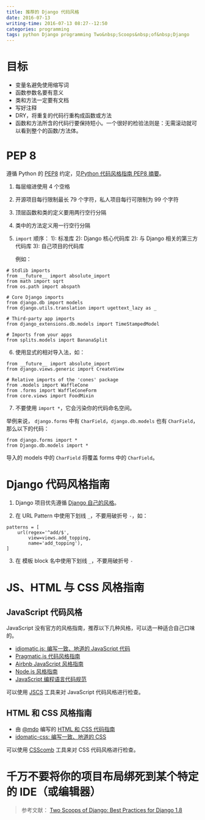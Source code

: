 ```yaml
---
title: 推荐的 Django 代码风格
date: 2016-07-13
writing-time: 2016-07-13 08:27--12:50
categories: programming
tags: python Django programming Two&nbsp;Scoops&nbsp;of&nbsp;Django
---
```


# 目标

* 变量名避免使用缩写词
* 函数参数名要有意义
* 类和方法一定要有文档
* 写好注释
* DRY，将重复的代码行重构成函数或方法
* 函数和方法所含的代码行要保持短小。一个很好的检验法则是：无需滚动就可以看到整个的函数/方法体。

# PEP 8

遵循 Python 的 [PEP8](http://www.python.org/dev/peps/pep-0008/) 约定，见[Python 代码风格指南 PEP8 摘要](/python-code-style-guide-pep8/)。

1. 每层缩进使用 4 个空格
2. 开源项目每行限制最长 79 个字符，私人项目每行可限制为 99 个字符
3. 顶层函数和类的定义要用两行空行分隔
4. 类中的方法定义用一行空行分隔
5. `import` 顺序：
    1): 标准库
    2): Django 核心代码库
    2): 与 Django 相关的第三方代码库
    3): 自己项目的代码库

    例如：

```
# Stdlib imports
from __future__ import absolute_import
from math import sqrt
from os.path import abspath

# Core Django imports
from django.db import models
from django.utils.translation import ugettext_lazy as _

# Third-party app imports
from django_extensions.db.models import TimeStampedModel

# Imports from your apps
from splits.models import BananaSplit
```

6. 使用显式的相对导入法，如：

```
from __future__ import absolute_import
from django.views.generic import CreateView

# Relative imports of the 'cones' package
from .models import WaffleCone
from .forms import WaffleConeForm
from core.views import FoodMixin
```

7. 不要使用 `import *`，它会污染你的代码命名空间。

举例来说， `django.forms` 中有 `CharField`，`django.db.models` 也有 `CharField`， 那么以下的代码：

```
from django.forms import *
from Django.db.models import *
```

导入的 models 中的 `CharField` 将覆盖 forms 中的 `CharField`。

# Django 代码风格指南

1. Django 项目优先遵循 [Django 自己的风格](https://docs.djangoproject.com/en/1.8/internals/contributing/writing-code/coding-style/)。

2. 在 URL Pattern 中使用下划线 `_`，不要用破折号 `-`，如：

```
patterns = [
    url(regex='^add/$',
        view=views.add_topping,
        name='add_topping'),
]
```

3. 在 模板 block 名中使用下划线 `_`，不要用破折号 `-`

# JS、HTML 与 CSS 风格指南

## JavaScript 代码风格

JavaScript 没有官方的风格指南，推荐以下几种风格，可以选一种适合自己口味的。

+ [idiomatic.js: 编写一致、地道的 JavaScript 代码](https://github.com/rwaldron/idiomatic.js/)
+ [Pragmatic.js 代码风格指南](https://github.com/madrobby/pragmatic.js)
+ [Airbnb JavaScript 风格指南](https://github.com/airbnb/javascript)
+ [Node.js 风格指南](https://github.com/felixge/node-style-guide)
+ [JavaScript 编程语言代码规范](http://javascript.crockford.com/code.html)

可以使用 [JSCS]( http://jscs.info/ ) 工具来对 JavaScript 代码风格进行检查。


## HTML 和 CSS 风格指南

+ 由 [@mdo](https://twitter.com/mdo) 编写的 [HTML 和 CSS 代码指南](http://codeguide.co)
+ [idomatic-css: 编写一致、地道的 CSS](https://github.com/necolas/idiomatic-css)

可以使用 [CSScomb]( http://csscomb.com/ ) 工具来对 CSS 代码风格进行检查。

# 千万不要将你的项目布局绑死到某个特定的 IDE（或编辑器）

> 参考文献： [Two Scoops of Django: Best Practices for Django 1.8](https://www.amazon.com/Two-Scoops-Django-Best-Practices/dp/0981467342/)
